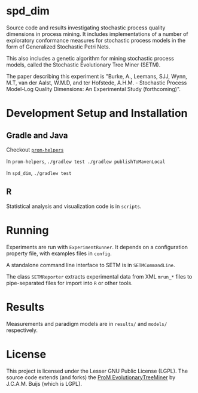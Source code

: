 # spd\_dim

Source code and results investigating stochastic process quality dimensions in process mining. It includes implementations of a number of exploratory conformance measures for stochastic process models in the form of Generalized Stochastic Petri Nets. 

This also includes a genetic algorithm for mining stochastic process models, called the Stochastic Evolutionary Tree Miner (SETM). 

The paper describing this experiment is "Burke, A., Leemans, SJJ, Wynn, M.T, van der Aalst, W.M.D, and ter Hofstede, A.H.M. - Stochastic Process Model-Log Quality Dimensions: An Experimental Study (forthcoming)".

# Development Setup and Installation

## Gradle and Java

Checkout [`prom-helpers`](https://github.com/adamburkegh/prom-helpers) 

In `prom-helpers`, `./gradlew test ./gradlew publishToMavenLocal`

In `spd_dim`, `./gradlew test`

## R 

Statistical analysis and visualization code is in `scripts`.

# Running

Experiments are run with `ExperimentRunner`. It depends on a configuration property file, with examples files in `config`.

A standalone command line interface to SETM is in `SETMCommandLine`.

The class `SETMReporter` extracts experimental data from XML `mrun_*` files to pipe-separated files for import into `R` or other tools.

# Results

Measurements and paradigm models are in `results/` and `models/` respectively.


# License

This project is licensed under the Lesser GNU Public License (LGPL). The source code extends (and forks) the [ProM EvolutionaryTreeMiner](https://svn.win.tue.nl/repos/prom/Packages/EvolutionaryTreeMiner/Trunk) by J.C.A.M. Buijs (which is LGPL). 

